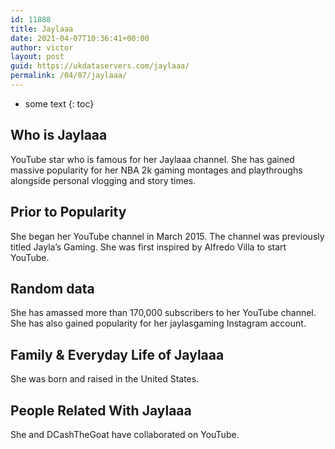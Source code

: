 ```yaml
---
id: 11888
title: Jaylaaa
date: 2021-04-07T10:36:41+00:00
author: victor
layout: post
guid: https://ukdataservers.com/jaylaaa/
permalink: /04/07/jaylaaa/
---
```


* some text
{: toc}


## Who is Jaylaaa



YouTube star who is famous for her Jaylaaa channel. She has gained massive popularity for her NBA 2k gaming montages and playthroughs alongside personal vlogging and story times. 

                
                
                
## Prior to Popularity



She began her YouTube channel in March 2015. The channel was previously titled Jayla&#8217;s Gaming. She was first inspired by Alfredo Villa to start YouTube. 

                
                
                
## Random data



She has amassed more than 170,000 subscribers to her YouTube channel. She has also gained popularity for her jaylasgaming Instagram account. 

                
                
                
## Family & Everyday Life of Jaylaaa



She was born and raised in the United States. 

                
                
                
## People Related With Jaylaaa



She and DCashTheGoat have collaborated on YouTube. 

                
              
            
          
          
          